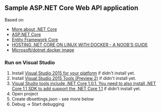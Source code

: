 ## Sample ASP.NET Core Web API application
Based on 
- [More about .NET Core](https://www.microsoft.com/net/core/platform)
- [ASP.NET Core](https://docs.microsoft.com/en-us/aspnet/core/)
- [Entity Framework Core](https://docs.microsoft.com/en-us/ef/core/)
- [HOSTING .NET CORE ON LINUX WITH DOCKER - A NOOB'S GUIDE](http://blog.scottlogic.com/2016/09/05/hosting-netcore-on-linux-with-docker.html)
- [Microsoft/dotnet docker image](https://hub.docker.com/r/microsoft/dotnet/)

### Run on Visual Studio
1. Install [Visual Studio 2015 for your platform](https://www.visualstudio.com/vs/) if didn't install yet.
2. Install [Visual Studio 2015 Tools (Preview 2)](https://www.microsoft.com/net/download/core) if didn't install yet.
3. [Visual Studio tools include .NET Core 1.0.1. You need to also install .NET Core 1.1 SDK to add support the .NET Core 1.1](https://www.microsoft.com/net/download/core#/current/sdk) if didn't install yet.
4. Open project
5. Create dbsettings.json - see more below
6. Debug -> Start debugging

```
